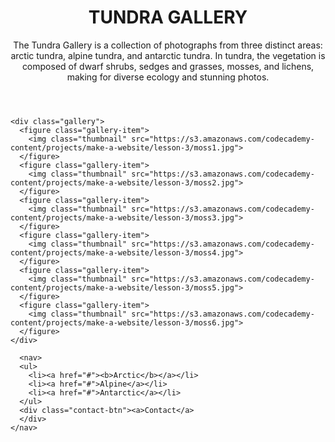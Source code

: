 <html>
<head>
    <title>Tundra Gallery</title>
    <meta charset="utf-8"/>
    <link href='https://fonts.googleapis.com/css?family=Lato:400,300,100,700,900' rel='stylesheet' type='text/css'>
    <link rel="stylesheet" type="text/css" href="main.css">
</head>

<body>
    <header>
      <h1 class="page-title">TUNDRA GALLERY</h1>
      <p class="page-description">The Tundra Gallery is a collection of photographs from three distinct areas: arctic tundra, alpine tundra, and antarctic tundra. In tundra, the vegetation is composed of dwarf shrubs, sedges and grasses, mosses, and lichens, making for diverse ecology and stunning photos. </p>
    </header>
    
    

    <div class="gallery">
      <figure class="gallery-item">
        <img class="thumbnail" src="https://s3.amazonaws.com/codecademy-content/projects/make-a-website/lesson-3/moss1.jpg">
      </figure>
      <figure class="gallery-item">
        <img class="thumbnail" src="https://s3.amazonaws.com/codecademy-content/projects/make-a-website/lesson-3/moss2.jpg">
      </figure>
      <figure class="gallery-item">
        <img class="thumbnail" src="https://s3.amazonaws.com/codecademy-content/projects/make-a-website/lesson-3/moss3.jpg">
      </figure>
      <figure class="gallery-item">
        <img class="thumbnail" src="https://s3.amazonaws.com/codecademy-content/projects/make-a-website/lesson-3/moss4.jpg">
      </figure>
      <figure class="gallery-item">
        <img class="thumbnail" src="https://s3.amazonaws.com/codecademy-content/projects/make-a-website/lesson-3/moss5.jpg">
      </figure>
      <figure class="gallery-item">
        <img class="thumbnail" src="https://s3.amazonaws.com/codecademy-content/projects/make-a-website/lesson-3/moss6.jpg">
      </figure>
    </div>

      <nav>
      <ul>
        <li><a href="#"><b>Arctic</b></a></li>
        <li><a href="#">Alpine</a></li>
        <li><a href="#">Antarctic</a></li>
      </ul>
      <div class="contact-btn"><a>Contact</a>
      </div>
    </nav>
  </body>
</html>
